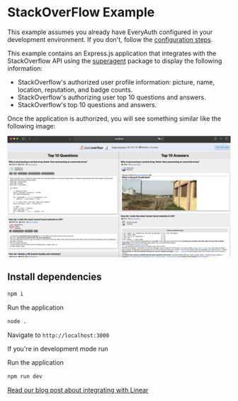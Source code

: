 # StackOverFlow Example

This example assumes you already have EveryAuth configured in your development environment. If you don't, follow the [configuration steps](https://github.com/fusebit/everyauth-express#getting-started). 

This example contains an Express.js application that integrates with the StackOverflow API using the [superagent](https://www.npmjs.com/package/superagent) package to display the following information:
- StackOverflow's authorized user profile information: picture, name, location, reputation, and badge counts.
- StackOverflow's authorizing user top 10 questions and answers.
- StackOverflow's top 10 questions and answers.


Once the application is authorized, you will see something similar like the following image:

![Screenshot demo](stack-overflow-example.png "Screenshot demo")
## Install dependencies

```bash
npm i
```

Run the application

```bash
node .
```

Navigate to `http://localhost:3000`

If you're in development mode run

Run the application

```bash
npm run dev
```

[Read our blog post about integrating with Linear](https://fusebit.io/blog/using-stackoverflow-with-everyauth?utm_source=github.com&utm_medium=referral&utm_campaign=everyauth-examples&utm_content=using-stackoverflow-with-everyauth)
